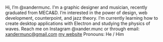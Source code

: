 Hi, I’m @xandermunc.
I'm a graphic designer and musician, recently graduated from MECA&D.
I’m interested in the power of design, web development, counterpoint, and jazz theory. 
I’m currently learning how to create desktop applications with Electron and studying the physics of waves.
Reach me on Instagram @xander.munc or through email: xandermunc@gmail.com
[my website](https://xandermunc.art/)
Pronouns: He / Him
